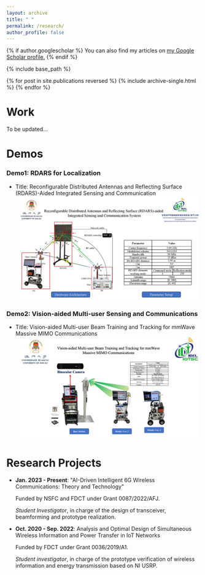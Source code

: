 ```yaml
---
layout: archive
title: " "
permalink: /research/
author_profile: false
---
```


{% if author.googlescholar %}
  You can also find my articles on <u><a href="{{author.googlescholar}}">my Google Scholar profile</a>.</u>
{% endif %}

{% include base_path %}

{% for post in site.publications reversed %}
  {% include archive-single.html %}
{% endfor %}





# Work

To be updated...  


# Demos  

### Demo1: **RDARS for Localization**  
  - Title: Reconfigurable Distributed Antennas and Reflecting Surface (RDARS)-Aided Integrated Sensing and Communication   
     ![RDARS-Platform](images/RDARS-Platform.png)


### Demo2: **Vision-aided Multi-user Sensing and Communications**
  - Title: Vision-aided Multi-user Beam Training and Tracking for mmWave Massive MIMO Communications  
     ![Vision-Platform](images/Vision-Plateform.png)







# Research Projects  

- **Jan. 2023 - Present**: "AI-Driven Intelligent 6G Wireless Communications: Theory and Technology"  

     Funded by NSFC and FDCT under Grant 0087/2022/AFJ.  

     *Student Investigator*, in charge of the design of transceiver, beamforming and prototype realization.  



- **Oct. 2020 - Sep. 2022**: Analysis and Optimal Design of Simultaneous Wireless Information and Power Transfer in IoT Networks  

     Funded by FDCT under Grant  0036/2019/A1.  

     *Student investigator*, in charge of the prototype verification of wireless information and energy transmission based on NI USRP.  





















